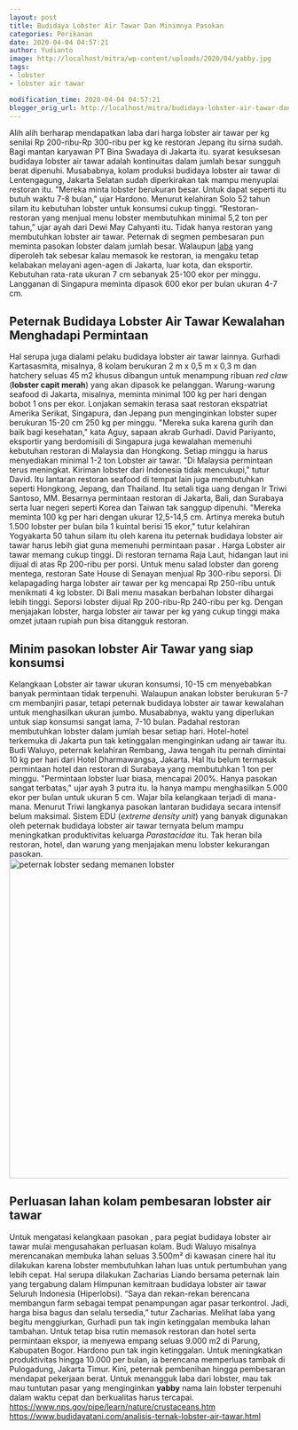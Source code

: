 ```yaml
---
layout: post
title: Budidaya Lobster Air Tawar Dan Minimnya Pasokan
categories: Perikanan
date: 2020-04-04 04:57:21
author: Yudianto
image: http://localhost/mitra/wp-content/uploads/2020/04/yabby.jpg
tags:
- lobster
- lobster air tawar

modification_time: 2020-04-04 04:57:21
blogger_orig_url: http://localhost/mitra/budidaya-lobster-air-tawar-dan.html
---
```


Alih alih berharap mendapatkan laba dari <span class="keyword _ngcontent-boh-101" aria-hidden="false">harga lobster air tawar per kg</span> senilai Rp 200-ribu-Rp 300-ribu per kg ke restoran Jepang itu sirna sudah. Bagi mantan karyawan PT Bina Swadaya di Jakarta itu.
syarat kesuksesan budidaya lobster air tawar adalah kontinuitas dalam jumlah besar sungguh berat dipenuhi. Musababnya, kolam produksi budidaya lobster air tawar di Lentengagung, Jakarta Selatan sudah diperkirakan tak mampu menyuplai restoran itu. "Mereka minta lobster berukuran besar. Untuk dapat seperti itu butuh waktu 7-8 bulan," ujar Hardono.
Menurut kelahiran Solo 52 tahun silam itu kebutuhan lobster untuk konsumsi cukup tinggi. “Restoran-restoran yang menjual menu lobster membutuhkan minimal 5,2 ton per tahun,” ujar ayah dari Dewi May Cahyanti itu.
Tidak hanya restoran yang membutuhkan lobster air tawar. Peternak di segmen pembesaran pun meminta pasokan lobster dalam jumlah besar. Walaupun <a href="http://127.0.0.1/mitra/">laba</a> yang diperoleh tak sebesar kalau memasok ke restoran, ia mengaku tetap kelabakan melayani agen-agen di Jakarta, luar kota, dan eksportir. Kebutuhan rata-rata ukuran 7 cm sebanyak 25-100 ekor per minggu. Langganan di Singapura meminta dipasok 600 ekor per bulan ukuran 4-7 cm.
<h2>Peternak <span class="keyword _ngcontent-boh-101" aria-hidden="false">Budidaya Lobster Air Tawar Kewalahan Menghadapi Permintaan</span></h2>
Hal serupa juga dialami pelaku budidaya lobster air tawar lainnya. Gurhadi Kartasasmita, misalnya, 8 kolam berukuran 2 m x 0,5 m x 0,3 m dan hatchery seluas 45 m2 khusus dibangun untuk menampung ribuan <em>red claw</em> (<strong>lobster capit merah</strong>) yang akan dipasok ke pelanggan.
Warung-warung seafood di Jakarta, misalnya, meminta minimal 100 kg per hari dengan bobot 1 ons per ekor. Lonjakan semakin terasa saat restoran ekspatriat Amerika Serikat, Singapura, dan Jepang pun menginginkan lobster super berukuran 15-20 cm 250 kg per minggu. "Mereka suka karena gurih dan baik bagi kesehatan," kata Aguy, sapaan akrab Gurhadi.
David Pariyanto, eksportir yang berdomisili di Singapura juga kewalahan memenuhi kebutuhan restoran di Malaysia dan Hongkong. Setiap minggu ia harus menyediakan minimal 1-2 ton Lobster air tawar. "Di Malaysia permintaan terus meningkat. Kiriman lobster dari Indonesia tidak mencukupi," tutur David. Itu lantaran restoran seafood di tempat lain juga membutuhkan seperti Hongkong, Jepang, dan Thailand.
Itu setali tiga uang dengan Ir Triwi Santoso, MM. Besarnya permintaan restoran di Jakarta, Bali, dan Surabaya serta luar negeri seperti
Korea dan Taiwan tak sanggup dipenuhi. "Mereka meminta 100 kg per hari dengan ukurar 12,5-14,5 cm. Artinya mereka butuh 1.500 lobster per bulan bila 1 kuintal berisi 15 ekor," tutur kelahiran Yogyakarta 50 tahun silam itu oleh karena itu peternak budidaya lobster air tawar harus lebih giat guna memenuhi permintaan pasar .
Harga Lobster air tawar memang cukup tinggi. Di restoran ternama Raja Laut, hidangan laut ini dijual di atas Rp 200-ribu per porsi. Untuk menu salad lobster dan goreng mentega, restoran Sate House di Senayan menjual Rp 300-ribu seporsi.
Di kelapagading harga lobster air tawar per kg mencapai Rp 250-ribu untuk menikmati 4 kg lobster. Di Bali menu masakan berbahan lobster dihargai lebih tinggi. Seporsi lobster dijual Rp 200-ribu-Rp 240-ribu per kg. Dengan menjajakan lobster, harga lobster air tawar per kg yang cukup tinggi maka omzet jutaan rupiah pun bisa ditangguk restoran.
<h2>Minim pasokan lobster Air Tawar yang siap konsumsi</h2>
Kelangkaan Lobster air tawar ukuran konsumsi, 10-15 cm menyebabkan banyak permintaan tidak terpenuhi. Walaupun anakan lobster berukuran 5-7 cm membanjiri pasar, tetapi peternak budidaya lobster air tawar kewalahan untuk menghasilkan ukuran jumbo. Musababnya, waktu yang diperlukan untuk siap konsumsi sangat lama, 7-10 bulan. Padahal restoran membutuhkan lobster dalam jumlah besar setiap hari.
Hotel-hotel terkemuka di Jakarta pun tak ketinggalan menginginkan udang air tawar itu. Budi Waluyo, peternak kelahiran Rembang, Jawa tengah itu pernah dimintai 10 kg per hari dari Hotel Dharmawangsa, Jakarta.
Hal Itu belum termasuk permintaan hotel dan restoran di Surabaya yang membutuhkan 1 ton per minggu. "Permintaan lobster luar biasa, mencapai 200%. Hanya pasokan sangat terbatas," ujar ayah 3 putra itu. Ia hanya mampu menghasilkan 5.000 ekor per bulan untuk ukuran 5 cm.
Wajar bila kelangkaan terjadi di mana-mana. Menurut Triwi langkanya pasokan lantaran budidaya secara intensif belum maksimal. Sistem EDU (<em>extreme density unit</em>) yang banyak digunakan oleh peternak budidaya lobster air tawar ternyata belum mampu meningkatkan produktivitas keluarga <em>Parastacidae</em> itu. Tak heran bila restoran, hotel, dan warung yang menjajakan menu lobster kekurangan pasokan.
<a href="http://127.0.0.1/mitra/wp-content/uploads/2020/04/lobster-air-tawar.jpg"><img class="aligncenter wp-image-16594 size-large" src="http://127.0.0.1/mitra/wp-content/uploads/2020/04/lobster-air-tawar-1024x576.jpg" alt="peternak lobster sedang memanen lobster" width="1024" height="576" /></a>
<h2>Perluasan lahan kolam pembesaran lobster air tawar</h2>
Untuk mengatasi kelangkaan pasokan , para pegiat budidaya lobster air tawar mulai mengusahakan perluasan kolam. Budi Waluyo misalnya merencanakan membuka lahan seluas 3.500m² di kawasan cinere hal itu dilakukan karena lobster membutuhkan lahan luas untuk pertumbuhan yang lebih cepat.
Hal serupa dilakukan Zacharias Liando bersama peternak lain yang tergabung dalam Himpunan kemitraan budidaya lobster air tawar Seluruh Indonesia (Hiperlobsi). “Saya dan rekan-rekan berencana membangun farm sebagai tempat penampungan agar pasar terkontrol. Jadi, harga bisa bagus dan selalu tersedia,” tutur Zacharias.
Melihat laba yang begitu menggiurkan, Gurhadi pun tak ingin ketinggalan membuka lahan tambahan. Untuk tetap bisa rutin memasok restoran dan hotel serta permintaan ekspor, ia menyewa empang seluas 9.000 m2 di Parung, Kabupaten Bogor. Hardono pun tak ingin ketinggalan. Untuk meningkatkan produktivitas hingga 10.000 per bulan, ia berencana memperluas tambak di Pulogadung, Jakarta Timur.
Kini, peternak pembenihan hingga pembesaran mendapat pekerjaan berat. Untuk menangguk laba dari lobster, mau tak mau tuntutan pasar yang menginginkan <strong>yabby</strong> nama lain lobster terpenuhi dalam waktu cepat dan berkualitas harus tercapai.
<a href="https://www.nps.gov/pipe/learn/nature/crustaceans.htm">https://www.nps.gov/pipe/learn/nature/crustaceans.htm</a>
<a href="https://www.budidayatani.com/budidaya-lobster-air-tawar-dalam.html">https://www.budidayatani.com/analisis-ternak-lobster-air-tawar.html</a>
